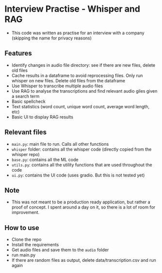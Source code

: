 # Interview Practise - Whisper and RAG
- This code was written as practise for an interview with a company (skipping the name for privacy reasons)

## Features
- Identify changes in audio file directory: see if there are new files, delete old files
- Cache results in a dataframe to avoid reprocessing files. Only run whisper on new files. Delete old files from the dataframe
- Use Whisper to transcribe multiple audio files
- Use RAG to analyse the transcriptions and find relevant audio giles given a search term
- Basic spellcheck
- Text statistics (word count, unique word count, average word length, etc)
- Basic UI to display RAG results

## Relevant files
- `main.py`: main file to run. Calls all other functions
- `whisper` folder: contains all the whisper code (directly copied from the whisper repo)
- `base.py`: contains all the ML code
- `utils.py`: contains all the utility functions that are used throughout the code
- `ui.py`: contains the UI code (uses gradio. But this is not tested yet)

## Note
- This was not meant to be a production ready application, but rather a proof of concept. I spent around a day on it, so there is a lot of room for improvement. 

## How to use
- Clone the repo
- Install the requirements
- Get audio files and save them to the `audio` folder
- run main.py
- If there are random files as output, delete data/transcription.csv and run again